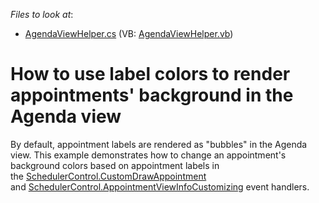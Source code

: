 <!-- default file list -->
*Files to look at*:

* [AgendaViewHelper.cs](./CS/WindowsFormsApplication1/AgendaViewHelper.cs) (VB: [AgendaViewHelper.vb](./VB/WindowsFormsApplication1/AgendaViewHelper.vb))
<!-- default file list end -->
# How to use label colors to render appointments' background in the Agenda view


<p>By default, appointment labels are rendered as "bubbles" in the Agenda view. This example demonstrates how to change an appointment's background colors based on appointment labels in the <a href="https://documentation.devexpress.com/#WindowsForms/DevExpressXtraSchedulerSchedulerControl_CustomDrawAppointmenttopic">SchedulerControl.CustomDrawAppointment</a> and <a href="https://documentation.devexpress.com/#WindowsForms/DevExpressXtraSchedulerSchedulerControl_AppointmentViewInfoCustomizingtopic">SchedulerControl.AppointmentViewInfoCustomizing</a> event handlers.</p>

<br/>


